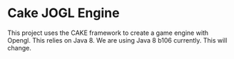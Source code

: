 Cake JOGL Engine
================
This project uses the CAKE framework to create a game engine with Opengl.
This relies on Java 8. We are using Java 8 b106 currently. This will change.